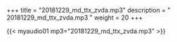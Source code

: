 +++
title = "20181229_md_ttx_zvda.mp3"
description = " 20181229_md_ttx_zvda.mp3 "
weight = 20
+++

{{< myaudio01 mp3="20181229_md_ttx_zvda.mp3" >}}


